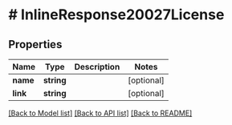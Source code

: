 # # InlineResponse20027License

## Properties

Name | Type | Description | Notes
------------ | ------------- | ------------- | -------------
**name** | **string** |  | [optional]
**link** | **string** |  | [optional]

[[Back to Model list]](../../README.md#models) [[Back to API list]](../../README.md#endpoints) [[Back to README]](../../README.md)
